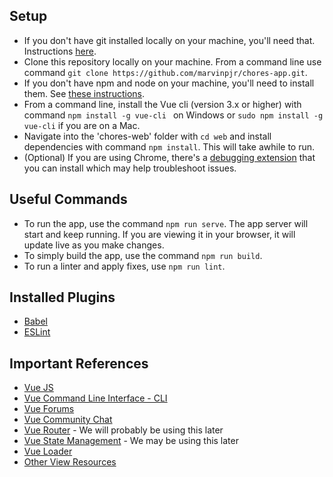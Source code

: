 ## Setup
  * If you don't have git installed locally on your machine, you'll need that. Instructions [here](https://git-scm.com/book/en/v2/Getting-Started-Installing-Git).
  * Clone this repository locally on your machine. From a command line use command `git clone https://github.com/marvinpjr/chores-app.git`.
  * If you don't have npm and node on your machine, you'll need to install them. See [these instructions](https://docs.npmjs.com/downloading-and-installing-node-js-and-npm).
  * From a command line, install the Vue cli (version 3.x or higher) with command `npm install -g vue-cli ` on Windows or `sudo npm install -g vue-cli` if you are on a Mac.
  * Navigate into the 'chores-web' folder with `cd web` and install dependencies with command `npm install`. This will take awhile to run.
  * (Optional) If you are using Chrome, there's a [debugging extension](https://chrome.google.com/webstore/detail/vuejs-devtools/nhdogjmejiglipccpnnnanhbledajbpd) that you can install which may help troubleshoot issues. 

## Useful Commands
  * To run the app, use the command `npm run serve`. The app server will start and keep running. If you are viewing it in your browser, it will update live as you make changes.
  * To simply build the app, use the command `npm run build`.
  * To run a linter and apply fixes, use `npm run lint`.

## Installed Plugins
  * [Babel](https://github.com/vuejs/vue-cli/tree/dev/packages/%40vue/cli-plugin-babel)
  * [ESLint](https://github.com/vuejs/vue-cli/tree/dev/packages/%40vue/cli-plugin-eslint)
  
## Important References
  * [Vue JS](https://vuejs.org/v2/guide/)  
  * [Vue Command Line Interface - CLI](https://cli.vuejs.org)
  * [Vue Forums](https://forum.vuejs.org)
  * [Vue Community Chat](https://chat.vuejs.org)
  * [Vue Router](https://router.vuejs.org) - We will probably be using this later
  * [Vue State Management](https://vuex.vuejs.org) - We may be using this later
  * [Vue Loader](https://vue-loader.vuejs.org)
  * [Other View Resources](https://github.com/vuejs/awesome-vue#resources)  
  
